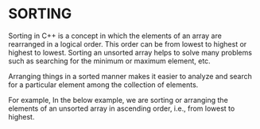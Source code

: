 # SORTING
Sorting in C++ is a concept in which the elements of an array are rearranged in a logical order. This order can be from lowest to highest or highest to lowest. Sorting an unsorted array helps to solve many problems such as searching for the minimum or maximum element, etc.

Arranging things in a sorted manner makes it easier to analyze and search for a particular element among the collection of elements.

For example, In the below example, we are sorting or arranging the elements of an unsorted array in ascending order, i.e., from lowest to highest.
